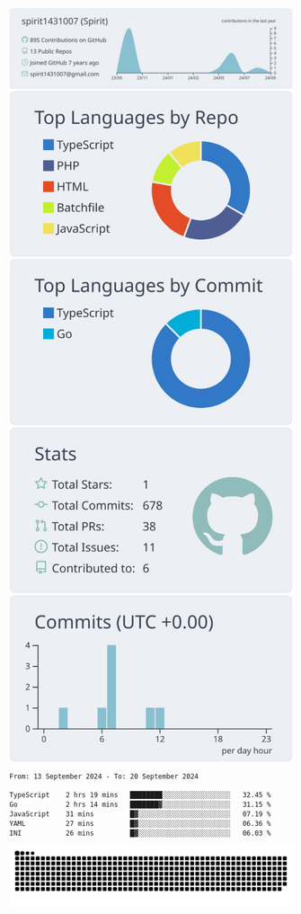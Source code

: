 [![](https://raw.githubusercontent.com/spirit1431007/spirit1431007/master/profile-summary-card-output/nord_bright/0-profile-details.svg)](https://git.io/spiritx)
[![](https://raw.githubusercontent.com/spirit1431007/spirit1431007/master/profile-summary-card-output/nord_bright/1-repos-per-language.svg)](https://git.io/spiritx) [![](https://raw.githubusercontent.com/spirit1431007/spirit1431007/master/profile-summary-card-output/nord_bright/2-most-commit-language.svg)](https://git.io/spiritx)
[![](https://raw.githubusercontent.com/spirit1431007/spirit1431007/master/profile-summary-card-output/nord_bright/3-stats.svg)](https://git.io/spiritx) [![](https://raw.githubusercontent.com/spirit1431007/spirit1431007/master/profile-summary-card-output/nord_bright/4-productive-time.svg)](https://git.io/spiritx)

<!--START_SECTION:waka-->

```txt
From: 13 September 2024 - To: 20 September 2024

TypeScript    2 hrs 19 mins   ████████░░░░░░░░░░░░░░░░░   32.45 %
Go            2 hrs 14 mins   ███████▓░░░░░░░░░░░░░░░░░   31.15 %
JavaScript    31 mins         █▓░░░░░░░░░░░░░░░░░░░░░░░   07.19 %
YAML          27 mins         █▓░░░░░░░░░░░░░░░░░░░░░░░   06.36 %
INI           26 mins         █▓░░░░░░░░░░░░░░░░░░░░░░░   06.03 %
```

<!--END_SECTION:waka-->

![contribution](https://github.com/spirit1431007/spirit1431007/blob/output/github-contribution-grid-snake.svg)
